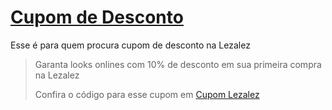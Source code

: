 # [Cupom de Desconto](https://github.com/CupomDeDesconto/Promocoes/blob/main/README.md)
Esse é para quem procura cupom de desconto na Lezalez
<blockquote cite="https://asasdodesconto.com/desconto/garanta-looks-onlines-com-10-de-desconto-em-sua-primeira-compra-na-lezalez-2049864"><p>Garanta looks onlines com 10% de desconto em sua primeira compra na Lezalez</p><footer>Confira o código para esse cupom em <a href="https://asasdodesconto.com/desconto/garanta-looks-onlines-com-10-de-desconto-em-sua-primeira-compra-na-lezalez-2049864">Cupom Lezalez</a></footer></blockquote>